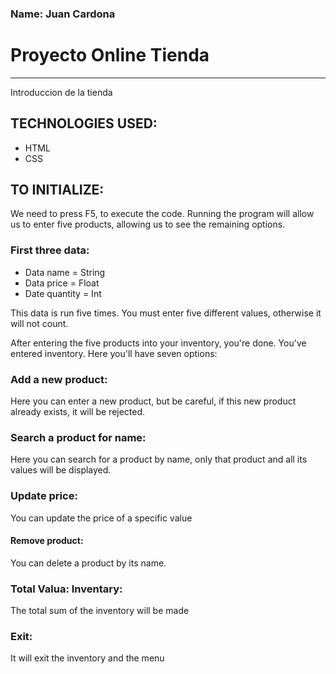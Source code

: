 ### Name: Juan Cardona

# Proyecto Online Tienda
*** 
Introduccion de la tienda

## TECHNOLOGIES USED:
* HTML
* CSS

## TO INITIALIZE: 
We need to press F5, to execute the code.
Running the program will allow us to enter five products, allowing us to see the remaining options.

### First three data:
* Data name = String 
* Data price = Float 
* Date quantity = Int

This data is run five times. You must enter five different values, otherwise it will not count.

After entering the five products into your inventory, you're done. You've entered inventory.
Here you'll have seven options:

### Add a new product:

Here you can enter a new product, but be careful, if this new product already exists, it will be rejected.

### Search a product for name: 

Here you can search for a product by name, only that product and all its values ​​will be displayed.

### Update price:

You can update the price of a specific value

#### Remove product:

You can delete a product by its name.

### Total Valua: Inventary:

The total sum of the inventory will be made

### Exit:

It will exit the inventory and the menu